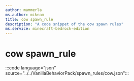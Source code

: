 ```yaml
---
author: mammerla
ms.author: mikeam
title: cow spawn_rule
description: "A code snippet of the cow spawn rules"
ms.service: minecraft-bedrock-edition
---
```


# cow spawn_rule

:::code language="json" source="../../VanillaBehaviorPack/spawn_rules/cow.json":::
